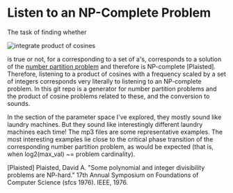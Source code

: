 Listen to an NP-Complete Problem
====

The task of finding whether

![integrate product of cosines](https://i.imgur.com/HtOPQQO.gif)

is true or not, for a corresponding to a set of a's, corresponds to a solution of the [number partition problem](https://en.wikipedia.org/wiki/Partition_problem) and therefore is NP-complete [Plaisted]. Therefore, listening to a product of cosines with a frequency scaled by a set of integers corresponds very literally to listening to an NP-complete problem. In this git repo is a generator for number partition problems and the product of cosine problems related to these, and the conversion to sounds.

In the section of the parameter space I've explored, they mostly sound like laundry machines. But they sound like interestingly different laundry machines each time! The mp3 files are some representative examples. The most interesting examples lie close to the critical phase transition of the corresponding number partition problem, as would be expected (that is, when log2(max\_val) ~= problem cardinality).

[Plaisted] Plaisted, David A. "Some polynomial and integer divisibility problems are NP-hard." 17th Annual Symposium on Foundations of Computer Science (sfcs 1976). IEEE, 1976.
